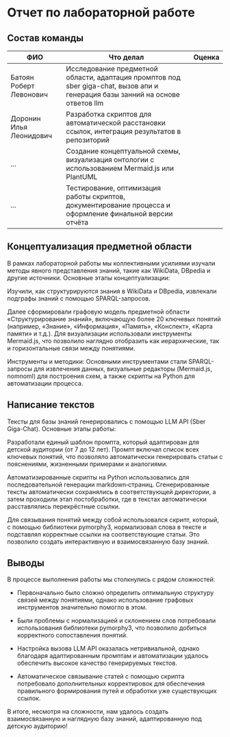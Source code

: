 # Отчет по лабораторной работе

## Состав команды

| ФИО                     | Что делал                                                                                                                         | Оценка |
|-------------------------|-----------------------------------------------------------------------------------------------------------------------------------|--------|
| Батоян Роберт Левонович | Исследование предметной области, адаптация промптов под sber giga-chat, вызов апи и генерация базы занний на основе ответов llm |      |
| Доронин Илья Леонидович | Разработка скриптов для автоматической расстановки ссылок, интеграция результатов в репозиторий                                                                                                                               | |
| ...                     | Создание концептуальной схемы, визуализация онтологии с использованием Mermaid.js или PlantUML                                                                                                                               |  |
| ...                     | Тестирование, оптимизация работы скриптов, документирование процесса и оформление финальной версии отчёта                                                                                       | |

## Концептуализация предметной области

В рамках лабораторной работы мы коллективными усилиями изучали методы явного представления знаний, такие как WikiData, DBpedia и другие источники.
Основные этапы концептуализации:

Изучили, как структурируются знания в WikiData и DBpedia, извлекали подграфы знаний с помощью SPARQL-запросов.

Далее сформировали графовую модель предметной области «Структурирование знаний», включающую более 20 ключевых понятий (например, «Знание», «Информация», «Память», «Конспект», «Карта памяти» и т.д.). Для визуализации использовали инструменты Mermaid.js, что позволило наглядно отобразить как иерархические, так и горизонтальные связи между понятиями.

Инструменты и методики: Основными инструментами стали SPARQL-запросы для извлечения данных, визуальные редакторы (Mermaid.js, nomnoml) для построения схем, а также скрипты на Python для автоматизации процесса.
## Написание текстов

Тексты для базы знаний генерировались с помощью LLM API (Sber Giga-Chat). Основные этапы работы:

Разработали единый шаблон промпта, который адаптирован для детской аудитории (от 7 до 12 лет). Промпт включал список всех ключевых понятий, что позволяло автоматически генерировать статьи с пояснениями, жизненными примерами и аналогиями.

Автоматизированные скрипты на Python использовались для последовательной генерации markdown‑страниц. Сгенерированные тексты автоматически сохранялись в соответствующей директории, а затем проходили этап постобработки, где в текстах автоматически расставлялись перекрёстные ссылки.

Для связывания понятий между собой использовался скрипт, который, с помощью библиотеки pymorphy3, нормализовал слова в тексте и подставлял корректные ссылки на соответствующие статьи. Это позволило создать интерактивную и взаимосвязанную базу знаний.
## Выводы

В процессе выполнения работы мы столкнулись с рядом сложностей:

* Первоначально было сложно определить оптимальную структуру связей между понятиями, однако использование графовых инструментов значительно помогло в этом.

* Были проблемы с нормализацией и склонением слов потребовали использования библиотеки pymorphy3, что позволило добиться корректного сопоставления понятий.

* Настройка вызова LLM API оказалась нетривиальной, однако благодаря адаптированным промптам и автоматизации удалось обеспечить высокое качество генерируемых текстов.

* Автоматическое связывание статей с помощью скрипта потребовало дополнительных корректировок для обеспечения правильного формирования путей и обработки уже существующих ссылок.

В итоге, несмотря на сложности, нам удалось создать взаимосвязанную и наглядную базу знаний, адаптированную под детскую аудиторию!

